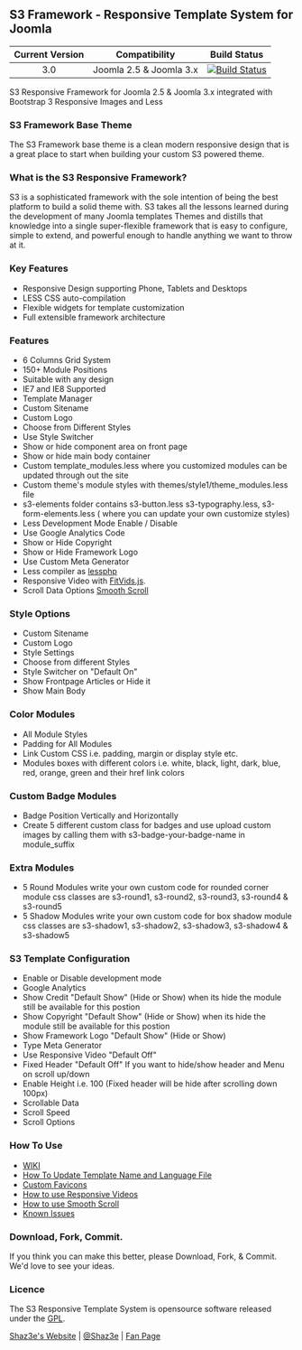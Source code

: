 ## S3 Framework - Responsive Template System for Joomla

| Current Version | Compatibility | Build Status  |
|:---------------:|:-------------:|:-------------:|
|3.0|Joomla 2.5 & Joomla 3.x|[![Build Status](https://travis-ci.org/Shaz3e/S3-Joomla.png?branch=S3-Joomla)](https://travis-ci.org/Shaz3e/S3-Joomla)|

S3 Responsive Framework for Joomla 2.5 & Joomla 3.x integrated with Bootstrap 3 Responsive Images and Less

### S3 Framework Base Theme
The S3 Framework base theme is a clean modern responsive design that is a great place to start when building your custom S3 powered theme.

### What is the S3 Responsive Framework?
S3 is a sophisticated framework with the sole intention of being the best platform to build a solid theme with. S3 takes all the lessons learned during the development of many Joomla templates Themes and distills that knowledge into a single super-flexible framework that is easy to configure, simple to extend, and powerful enough to handle anything we want to throw at it.

### Key Features
 - Responsive Design supporting Phone, Tablets and Desktops
 - LESS CSS auto-compilation
 - Flexible widgets for template customization
 - Full extensible framework architecture
 


### Features
 - 6 Columns Grid System
 - 150+ Module Positions
 - Suitable with any design
 - IE7 and IE8 Supported
 - Template Manager
 - Custom Sitename
 - Custom Logo
 - Choose from Different Styles
 - Use Style Switcher
 - Show or hide component area on front page
 - Show or hide main body container
 - Custom template_modules.less where you customized modules can be updated through out the site
 - Custom theme's module styles with themes/style1/theme_modules.less file
 - s3-elements folder contains s3-button.less s3-typography.less, s3-form-elements.less ( where you can update your own customize styles)
 - Less Development Mode Enable / Disable
 - Use Google Analytics Code
 - Show or Hide Copyright
 - Show or Hide Framework Logo
 - Use Custom Meta Generator
 - Less compiler as [lessphp](http://leafo.net/lessphp/)
 - Responsive Video with [FitVids.js](https://github.com/davatron5000/FitVids.js).
 - Scroll Data Options [Smooth Scroll](https://github.com/cferdinandi/smooth-scroll)
 
### Style Options

 - Custom Sitename
 - Custom Logo
 - Style Settings
 - Choose from different Styles
 - Style Switcher on "Default On"
 - Show Frontpage Articles or Hide it
 - Show Main Body
 
### Color Modules
 - All Module Styles
 - Padding for All Modules
 - Link Custom CSS i.e. padding, margin or display style etc.
 - Modules boxes with different colors i.e. white, black, light, dark, blue, red, orange, green and their href link colors
 
### Custom Badge Modules
 - Badge Position Vertically and Horizontally
 - Create 5 different custom class for badges and use upload custom images by calling them with s3-badge-your-badge-name in module_suffix

### Extra Modules
 - 5 Round Modules write your own custom code for rounded corner module css classes are s3-round1, s3-round2, s3-round3, s3-round4 & s3-round5
 - 5 Shadow Modules write your own custom code for box shadow module css classes are s3-shadow1, s3-shadow2, s3-shadow3, s3-shadow4 & s3-shadow5

### S3 Template Configuration

 - Enable or Disable development mode
 - Google Analytics
 - Show Credit "Default Show" (Hide or Show) when its hide the module still be available for this postion
 - Show Copyright "Default Show" (Hide or Show) when its hide the module still be available for this postion
 - Show Framework Logo "Default Show" (Hide or Show)
 - Type Meta Generator
 - Use Responsive Video "Default Off"
 - Fixed Header "Default Off" If you want to hide/show header and Menu on scroll up/down
 - Enable Height i.e. 100 (Fixed header will be hide after scrolling down 100px)
 - Scrollable Data
 - Scroll Speed
 - Scroll Options

### How To Use
 - [WIKI](https://github.com/Shaz3e/S3-Joomla/wiki)
 - [How To Update Template Name and Language File](https://github.com/Shaz3e/S3-Joomla/wiki/How-To-Update-Template-Name-and-Language-File)
 - [Custom Favicons](https://github.com/Shaz3e/S3-Joomla/wiki/Custom-Favicons)
 - [How to use Responsive Videos](https://github.com/Shaz3e/S3-Joomla/wiki/How-to-use-Responsive-Videos)
 - [How to use Smooth Scroll](https://github.com/Shaz3e/S3-Joomla/wiki/How-to-use-Smooth-Scroll)
 - [Known Issues](https://github.com/Shaz3e/S3-Joomla/wiki/Known-Issues)
 
### Download, Fork, Commit.
If you think you can make this better, please Download, Fork, & Commit. We'd love to see your ideas.
 
### Licence

The S3 Responsive Template System is opensource software released under the [GPL](http://www.gnu.org/licenses/gpl-2.0.txt).

[Shaz3e's Website](http://www.shaz3e.com) | [@Shaz3e](https://www.twitter.com/Shaz3e) | [Fan Page](https://www.facebook.com/Shaz3e)
